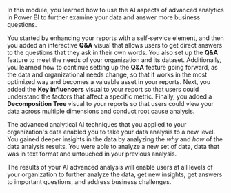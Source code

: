 In this module, you learned how to use the AI aspects of advanced analytics in Power BI to further examine your data and answer more business questions.

You started by enhancing your reports with a self-service element, and then you added an interactive **Q&A** visual that allows users to get direct answers to the questions that they ask in their own words. You also set up the **Q&A** feature to meet the needs of your organization and its dataset. Additionally, you learned how to continue setting up the **Q&A** feature going forward, as the data and organizational needs change, so that it works in the most optimized way and becomes a valuable asset in your reports. Next, you added the **Key influencers** visual to your report so that users could understand the factors that affect a specific metric. Finally, you added a **Decomposition Tree** visual to your reports so that users could view your data across multiple dimensions and conduct root cause analysis.

The advanced analytical AI techniques that you applied to your organization's data enabled you to take your data analysis to a new level. You gained deeper insights in the data by analyzing the *why* and *how* of the data analysis results. You were able to analyze a new set of data, data that was in text format and untouched in your previous analysis.

The results of your AI advanced analysis will enable users at all levels of your organization to further analyze the data, get new insights, get answers to important questions, and address business challenges.
